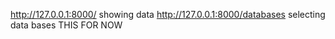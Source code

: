 http://127.0.0.1:8000/ showing data
http://127.0.0.1:8000/databases selecting data bases
THIS FOR NOW
